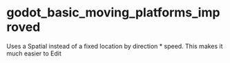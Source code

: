 # godot_basic_moving_platforms_improved
 Uses a Spatial instead of a fixed location by direction * speed. This makes it much easier to Edit
